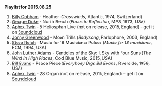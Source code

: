 **Playlist for 2015.06.25**

1. [Billy Cobham](http://musicbrainz.org/artist/255497f8-26fb-4044-b97e-d4787d5974f6) - Heather (_Crosswinds_, Atlantic, 1974, Switzerland)
1. [George Duke](http://musicbrainz.org/artist/fd180bc2-7b01-4b07-9597-451e7383f1b4) - North Beach (_Faces in Reflection_, MPS, 1973, USA)
1. [Aphex Twin](http://musicbrainz.org/artist/f22942a1-6f70-4f48-866e-238cb2308fbd) - 5 Heliosphan Live (not on release, 2015, England) – get it on [Soundcloud](https://soundcloud.com/user18081971/5-heliosphan-live)
1. [Jonny Greenwood](http://musicbrainz.org/artist/e9fcfbbf-1743-4f73-8744-ada8da7394ea) - Moon Trills (_Bodysong_, Parlophone, 2003, England)
1. [Steve Reich](http://musicbrainz.org/artist/a3031680-c359-458f-a641-70ccbaec6a74) - Music for 18 Musicians: Pulses (_Music for 18 musicians_, ECM, 1994, USA)
1. [John Luther Adams](http://musicbrainz.org/artist/96681463-98e2-4032-9728-5fbb7b002427) - Canticles of the Sky: I. Sky with Four Suns (_The Wind In High Places_, Cold Blue Music, 2015, USA)
1. [Bill Evans](http://musicbrainz.org/artist/8247a3f2-3a8e-4256-b322-6c57b03a4e36) - Peace Piece (_Everybody Digs Bill Evans_, Riverside, 1959, USA)
1. [Aphex Twin](http://musicbrainz.org/artist/f22942a1-6f70-4f48-866e-238cb2308fbd) - 28 Organ (not on release, 2015, England) – get it on [Soundcloud](https://soundcloud.com/user18081971/28-organ)